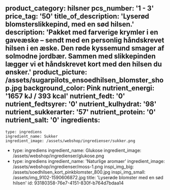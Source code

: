 product_category: hilsner
pcs_number: '1 - 3'
price_tag: '50'
title_of_description: 'Lyserød blomsterslikkepind, med en sød hilsen.'
description: 'Pakket med farverige krymler i en gaveæske – sendt med en personlig håndskrevet hilsen i en æske. Den røde kyssemund smager af solmodne jordbær. Sammen med slikkepinden lægger vi et håndskrevet kort med den hilsen du ønsker.'
product_picture: /assets/sugarpilots_ensoedhilsen_blomster_shop.jpg
background_color: Pink
nutrient_energi: '1657 kJ / 393 kcal'
nutrient_fedt: '0'
nutrient_fedtsyrer: '0'
nutrient_kulhydrat: '98'
nutrient_sukkerarter: '57'
nutrient_protein: '0'
nutrient_salt: '0'
ingredients:
  -
    type: ingrediens
    ingredient_name: Sukker
    ingredient_image: /assets/webshop/ingredienser/sukker.png
  -
    type: ingrediens
    ingredient_name: Glukose
    ingredient_image: /assets/webshop/ingredienser/glukose.png
  -
    type: ingrediens
    ingredient_name: 'Naturlige aromaer'
    ingredient_image: /assets/webshop/ingredienser/moss-1.png
inspi_img_big: /assets/soedhilsen_kort_pinkblomster_800.jpg
inspi_img_small: /assets/img_9102-1590606872.jpg
title: 'Lyserøde blomster med en sød hilsen'
id: 93180358-76e7-4151-830f-b764d7bdaa14
